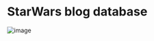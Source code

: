 # StarWars blog database

![image](https://github.com/robmab/SW_data_modeling/assets/56076087/7fd09ca7-2adb-44cc-a2c3-413a8c061cd7)


